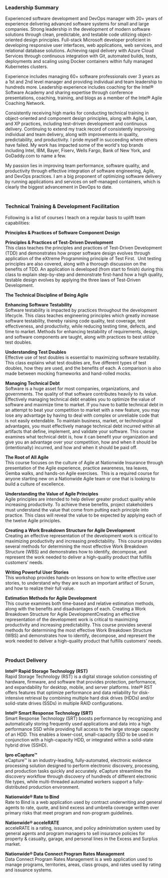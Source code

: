 ### Leadership Summary

Experienced software development and DevOps manager with 20+ years of experience delivering advanced software systems for small and large companies.  Strong leadership in the development of modern software solutions through clean, predictable, and testable code utilizing object-oriented design principles.  Full-stack Microsoft developer proficient in developing responsive user interfaces, web applications, web services, and relational database solutions.  Achieving rapid delivery with Azure Cloud Services through continuous integration with Git, automated builds, tests, deployments and scaling using Docker containers within fully managed Kubernetes clusters.

Experience includes managing 60+ software professionals over 3 years as a 1st and 2nd level manager and providing individual and team leadership to hundreds more.  Leadership experience includes coaching for the Intel® Software Academy and sharing expertise through conference presentations, coaching, training, and blogs as a member of the Intel® Agile Coaching Network.

Consistently receiving high marks for conducting technical training in object-oriented and component design principles, along with Agile, Lean, and XP practices, including test-driven development and continuous delivery.  Continuing to extend my track record of consistently improving individual and team delivery, along with improvements in quality, predictability, and productivity.  I pride myself in succeeding where others have failed.  My work has impacted some of the world's top brands including Intel, IBM, Bayer, Fiserv, Wells Fargo, Bank of New York, and GoDaddy.com to name a few.

My passion lies in improving team performance, software quality, and productivity through effective integration of software engineering, Agile, and DevOps practices.  I am a big proponent of optimizing software delivery by running applications and services on self-managed containers, which is clearly the biggest advancement in DevOps to date.

### <br>Technical Training & Development Facilitation

Following is a list of courses I teach on a regular basis to uplift team capabilities:

**Principles & Practices of Software Component Design**<br>

**Principles & Practices of Test-Driven Development**<br>
This class teaches the principles and practices of Test-Driven Development (TDD) and demonstrates how proper software design evolves through application of the eXtreme Programming principle of Test First.  Unit testing principles are also covered, along with a thorough discussion on the benefits of TDD.  An application is developed (from start to finish) during this class to explain step-by-step and demonstrate first-hand how a high quality, testable design evolves by applying the three laws of Test-Driven Development. 

**The Technical Discipline of Being Agile**<br>

**Enhancing Software Testability**<br>
Software testability is impacted by practices throughout the development lifecycle.  This class teaches engineering principles which greatly increase software testability, thereby raising code quality, test coverage, test effectiveness, and productivity, while reducing testing time, defects, and time to market.  Methods for enhancing testability of requirements, design, and software components are taught, along with practices to best utilize test doubles. 

**Understanding Test Doubles**<br>
Effective use of test doubles is essential to maximizing software testability.  This class explains what test doubles are, five different types of test doubles, how they are used, and the benefits of each.  A comparison is also made between mocking frameworks and hand-rolled mocks.

**Managing Technical Debt**<br>
Software is a huge asset for most companies, organizations, and governments.  The quality of that software contributes heavily to its value.  Effectively managing technical debt enables you to optimize the value of software and maximize time to market.  If you have to battle technical debt in an attempt to beat your competition to market with a new feature, you may lose any advantage by having to deal with complex or unreliable code that is not easily extendable.  To maintain business, market, or technological advantages, you must effectively manage technical debt incurred within all artifacts that define, implement, and validate your software.  This course examines what technical debt is, how it can benefit your organization and give you an advantage over your competition, how and when it should be (intentionally) incurred, and how and when it should be paid off.

**The Root of All Agile**<br>
This course focuses on the culture of Agile at Nationwide Insurance through presentation of the Agile experience, practice awareness, tea leaves, Gemba walks, and hands-on Agile exercises.  This is a required course for anyone starting new on a Nationwide Agile team or one that is looking to build a culture of excellence.

**Understanding the Value of Agile Principles**<br>
Agile principles are intended to help deliver greater product quality while increasing productivity. To achieve these benefits, project stakeholders must understand the value that come from putting each principle into practice. This class will reveal the value to be expected by applying each of the twelve Agile principles.

**Creating a Work Breakdown Structure for Agile Development**<br>Creating an effective representation of the development work is critical to maximizing productivity and increasing predictability.  This course provides several methods for determining the most effective Work Breakdown Structure (WBS) and demonstrates how to identify, decompose, and represent the work needed to deliver a high-quality product that fulfills customers’ needs.

**Writing Powerful User Stories**<br>This workshop provides hands-on lessons on how to write effective user stories, to understand why they are such an important artifact of Scrum, and how to realize their full value.

**Estimation Methods for Agile Development**<br>
This course examines both time-based and relative estimation methods, along with the benefits and disadvantages of each. 
Creating a Work Breakdown Structure for Agile DevelopmentCreating an effective representation of the development work is critical to maximizing productivity and increasing predictability.  This course provides several methods for determining the most effective Work Breakdown Structure (WBS) and demonstrates how to identify, decompose, and represent the work needed to deliver a high-quality product that fulfills customers’ needs.

### <br>Product Delivery

**Intel® Rapid Storage Technology (RST)**<br>
Rapid Storage Technology (RST) is a digital storage solution consisting of hardware, firmware, and software that provides protection, performance, and expandability for desktop, mobile, and server platforms. Intel® RST offers features that optimize performance and data reliability for disk-intensive retrieval by combining multiple hard disk drives (HDDs) and/or solid-state drives (SSDs) in multiple RAID configurations.

**Intel® Smart Response Technology (SRT)**<br>
Smart Response Technology (SRT) boosts performance by recognizing and automatically storing frequently used applications and data into a high performance SSD while providing full access to the large storage capacity of an HDD. This enables a lower-cost, small-capacity SSD to be used in conjunction with a high-capacity HDD, or integrated within a solid-state hybrid drive (SSHD).

**Ipro eCapture™**<br>
eCapture™ is an industry-leading, fully-automated, electronic evidence processing solution designed to perform electronic discovery, processing, and production tasks quickly and accurately.  eCapture streamlines the discovery workflow through discovery of hundreds of different electronic file types, while multi-threaded automated workers support a fully-distributed production environment.

**Nationwide® Rate to Bind**<br>
Rate to Bind is a web application used by contract underwriting and general agents to rate, quote, and bind excess and umbrella coverage written over primary risks that meet program and non-program guidelines.

**Nationwide® acceleRATE**<br>
acceleRATE is a rating, issuance, and policy administration system used by general agents and program managers to sell insurance policies for property & casualty, garage, and personal lines in the Excess and Surplus market.

**Nationwide® Data Connect Program Rates Management**<br>
Data Connect Program Rates Management is a web application used to manage programs, territories, areas, class groups, and rates used by rating and issuance systems.
